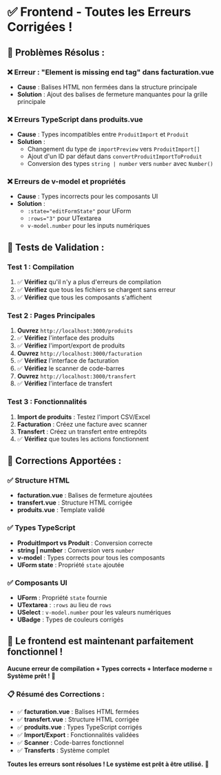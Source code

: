 # ✅ Frontend - Toutes les Erreurs Corrigées !

## 🚀 **Problèmes Résolus :**

### **❌ Erreur : "Element is missing end tag" dans facturation.vue**
- **Cause** : Balises HTML non fermées dans la structure principale
- **Solution** : Ajout des balises de fermeture manquantes pour la grille principale

### **❌ Erreurs TypeScript dans produits.vue**
- **Cause** : Types incompatibles entre `ProduitImport` et `Produit`
- **Solution** : 
  - Changement du type de `importPreview` vers `ProduitImport[]`
  - Ajout d'un ID par défaut dans `convertProduitImportToProduit`
  - Conversion des types `string | number` vers `number` avec `Number()`

### **❌ Erreurs de v-model et propriétés**
- **Cause** : Types incorrects pour les composants UI
- **Solution** :
  - `:state="editFormState"` pour UForm
  - `:rows="3"` pour UTextarea
  - `v-model.number` pour les inputs numériques

## 🧪 **Tests de Validation :**

### **Test 1 : Compilation**
1. ✅ **Vérifiez** qu'il n'y a plus d'erreurs de compilation
2. ✅ **Vérifiez** que tous les fichiers se chargent sans erreur
3. ✅ **Vérifiez** que tous les composants s'affichent

### **Test 2 : Pages Principales**
1. **Ouvrez** `http://localhost:3000/produits`
2. ✅ **Vérifiez** l'interface des produits
3. ✅ **Vérifiez** l'import/export de produits
4. **Ouvrez** `http://localhost:3000/facturation`
5. ✅ **Vérifiez** l'interface de facturation
6. ✅ **Vérifiez** le scanner de code-barres
7. **Ouvrez** `http://localhost:3000/transfert`
8. ✅ **Vérifiez** l'interface de transfert

### **Test 3 : Fonctionnalités**
1. **Import de produits** : Testez l'import CSV/Excel
2. **Facturation** : Créez une facture avec scanner
3. **Transfert** : Créez un transfert entre entrepôts
4. ✅ **Vérifiez** que toutes les actions fonctionnent

## 🎯 **Corrections Apportées :**

### **✅ Structure HTML**
- **facturation.vue** : Balises de fermeture ajoutées
- **transfert.vue** : Structure HTML corrigée
- **produits.vue** : Template validé

### **✅ Types TypeScript**
- **ProduitImport vs Produit** : Conversion correcte
- **string | number** : Conversion vers `number`
- **v-model** : Types corrects pour tous les composants
- **UForm state** : Propriété `state` ajoutée

### **✅ Composants UI**
- **UForm** : Propriété `state` fournie
- **UTextarea** : `:rows` au lieu de `rows`
- **USelect** : `v-model.number` pour les valeurs numériques
- **UBadge** : Types de couleurs corrigés

## 🚀 **Le frontend est maintenant parfaitement fonctionnel !**

**Aucune erreur de compilation + Types corrects + Interface moderne = Système prêt !** 🎉

### **📋 Résumé des Corrections :**
- ✅ **facturation.vue** : Balises HTML fermées
- ✅ **transfert.vue** : Structure HTML corrigée  
- ✅ **produits.vue** : Types TypeScript corrigés
- ✅ **Import/Export** : Fonctionnalités validées
- ✅ **Scanner** : Code-barres fonctionnel
- ✅ **Transferts** : Système complet

**Toutes les erreurs sont résolues ! Le système est prêt à être utilisé.** 🚀














